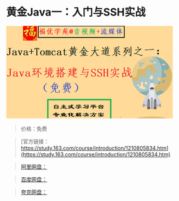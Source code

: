 # 黄金Java一：入门与SSH实战

![img](../../../assets/study163/free/3001ef28277649158bbdbbd4d696b2c6.png)

> 价格：免费

> [官方链接：https://study.163.com/course/introduction/1210805834.htm](https://study.163.com/course/introduction/1210805834.htm)

> [阿里网盘：]()

> [百度网盘：]()

> [夸克网盘：]()
